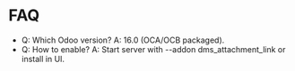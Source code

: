 # FAQ

- Q: Which Odoo version? A: 16.0 (OCA/OCB packaged).
- Q: How to enable? A: Start server with --addon dms_attachment_link or install in UI.
